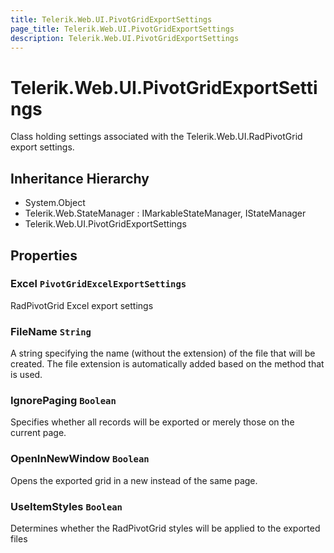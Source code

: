 ```yaml
---
title: Telerik.Web.UI.PivotGridExportSettings
page_title: Telerik.Web.UI.PivotGridExportSettings
description: Telerik.Web.UI.PivotGridExportSettings
---
```


# Telerik.Web.UI.PivotGridExportSettings

Class holding settings associated with the Telerik.Web.UI.RadPivotGrid export settings.

## Inheritance Hierarchy

* System.Object
* Telerik.Web.StateManager : IMarkableStateManager, IStateManager
* Telerik.Web.UI.PivotGridExportSettings

## Properties

###  Excel `PivotGridExcelExportSettings`

RadPivotGrid Excel export settings

###  FileName `String`

A string specifying the name (without the extension) of the file that will be
            created. The file extension is automatically added based on the method that is
            used.

###  IgnorePaging `Boolean`

Specifies whether all records will be exported or merely those on the current
            page.

###  OpenInNewWindow `Boolean`

Opens the exported grid in a new instead of the same page.

###  UseItemStyles `Boolean`

Determines whether the RadPivotGrid styles will be applied to the exported files

